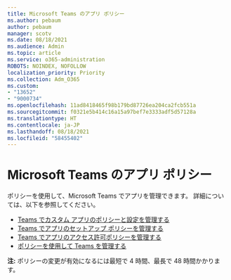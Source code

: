 ```yaml
---
title: Microsoft Teams のアプリ ポリシー
ms.author: pebaum
author: pebaum
manager: scotv
ms.date: 08/18/2021
ms.audience: Admin
ms.topic: article
ms.service: o365-administration
ROBOTS: NOINDEX, NOFOLLOW
localization_priority: Priority
ms.collection: Adm_O365
ms.custom:
- "13652"
- "9000734"
ms.openlocfilehash: 11ad8418465f98b179bd87726ea204ca2fcb551a
ms.sourcegitcommit: f0321e5b414c16a15a97bef7e3333adf5d57128a
ms.translationtype: HT
ms.contentlocale: ja-JP
ms.lasthandoff: 08/18/2021
ms.locfileid: "58455402"
---
```

# <a name="app-policies-in-microsoft-teams"></a>Microsoft Teams のアプリ ポリシー

ポリシーを使用して、Microsoft Teams でアプリを管理できます。 詳細については、以下を参照してください。 

- [Teams でカスタム アプリのポリシーと設定を管理する](https://docs.microsoft.com/microsoftteams/teams-custom-app-policies-and-settings)
- [Teams でアプリのセットアップ ポリシーを管理する](https://docs.microsoft.com/microsoftteams/teams-app-setup-policies)
- [Teams でアプリのアクセス許可ポリシーを管理する](https://docs.microsoft.com/microsoftteams/teams-app-permission-policies)
- [ポリシーを使用して Teams を管理する](https://docs.microsoft.com/microsoftteams/manage-teams-with-policies)

**注:** ポリシーの変更が有効になるには最短で 4 時間、最長で 48 時間かかります。

